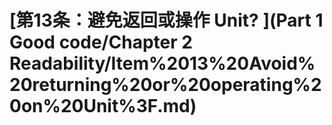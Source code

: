 # \[第13条：避免返回或操作 Unit? ]\(Part 1 Good code/Chapter 2 Readability/Item%2013%20Avoid%20returning%20or%20operating%20on%20Unit%3F.md)

